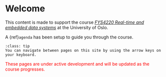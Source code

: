 # Welcome 
<!--Real-time and embedded data systems
-->

This content is made to support the course [*FYS4220 Real-time and embedded data systems*](https://www.uio.no/studier/emner/matnat/fys/FYS4220/index-eng.html) at the University of Oslo.

A {ref}`agenda` has been setup to guide you through the course.

<!--
```{figure} ./images/fys4220_logo.png
```
-->
```{admonition} Tip!
:class: tip
You can navigate between pages on this site by using the arrow keys on your keyboard.
```

<font color='red'>These pages are under active development and will be updated as the course progresses.</font>
   
